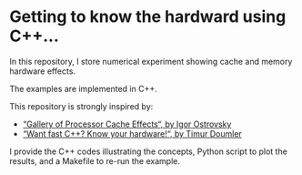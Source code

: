 # Getting to know the hardward using C++...

In this repository, I store numerical experiment showing cache and memory hardware effects.

The examples are implemented in C++.

This repository is strongly inspired by:

 * [“Gallery of Processor Cache Effects“, by Igor Ostrovsky](http://igoro.com/archive/gallery-of-processor-cache-effects/)
 * [“Want fast C++? Know your hardware!“, by Timur Doumler](https://www.youtube.com/watch?v=BP6NxVxDQIs)

I provide the C++ codes illustrating the concepts, Python script to plot the results, and a Makefile to re-run the example.